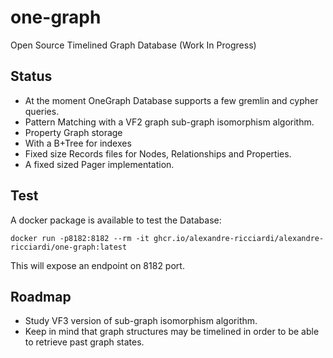 # one-graph
Open Source Timelined Graph Database (Work In Progress)

## Status
* At the moment OneGraph Database supports a few gremlin and cypher queries.
* Pattern Matching with a VF2 graph sub-graph isomorphism algorithm.
* Property Graph storage
* With a B+Tree for indexes
* Fixed size Records files for Nodes, Relationships and Properties.
* A fixed sized Pager implementation.

## Test
A docker package is available to test the Database:  
```
docker run -p8182:8182 --rm -it ghcr.io/alexandre-ricciardi/alexandre-ricciardi/one-graph:latest
```

This will expose an endpoint on 8182 port.

## Roadmap
* Study VF3 version of sub-graph isomorphism algorithm.
* Keep in mind that graph structures may be timelined in order to be able to retrieve past graph states.

